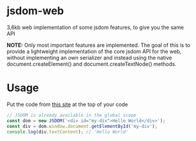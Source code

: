 # jsdom-web
 3,6kb web implementation of some jsdom features, to give you the same API

**NOTE:** Only most important features are implemented. The goal of this is to provide a lightweight implementation of the core jsdom API for the web, without implementing an own serializer and instead using the native document.createElement() and document.createTextNode() methods.

# Usage
Put the code from [this site](https://cdn.jsdelivr.net/npm/jsdom-web@latest/index.min.js) at the top of your code

```js
// JSDOM is already available in the global scope
const dom = new JSDOM('<div id="my-div">Hello World</div>');
const div = dom.window.document.getElementById('my-div');
console.log(div.textContent); // 'Hello World'
```